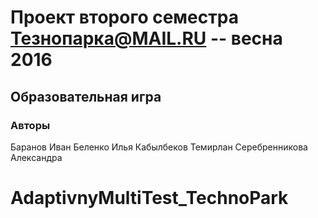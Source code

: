 # Проект второго семестра Тезнопарка@MAIL.RU -- весна 2016
## Образовательная игра
### Авторы
Баранов Иван
Беленко Илья
Кабылбеков Темирлан
Серебренникова Александра

# AdaptivnyMultiTest_TechnoPark
